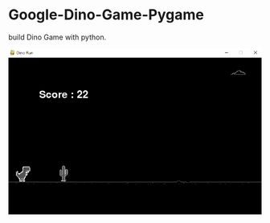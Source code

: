 # Google-Dino-Game-Pygame
build Dino Game with python.

![image](https://github.com/appfromape/Google-Dino-Game-Pygame/blob/main/dino-game/1.png)
